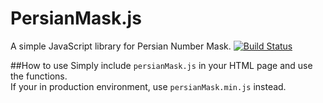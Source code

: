 PersianMask.js
=========
A simple JavaScript library for Persian Number Mask.
[![Build Status](https://travis-ci.org/jalalazimi/PersianMask.svg)](https://travis-ci.org/jalalazimi/PersianMask)


##How to use
Simply include `persianMask.js` in your HTML page and use the functions.   
If your in production environment, use `persianMask.min.js` instead.
